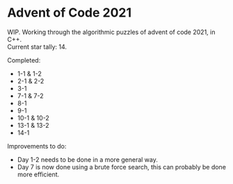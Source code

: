 # Advent of Code 2021
WIP. Working through the algorithmic puzzles of advent of code 2021, in C++.  
Current star tally: 14.

Completed:
- 1-1 & 1-2
- 2-1 & 2-2
- 3-1
- 7-1 & 7-2
- 8-1
- 9-1
- 10-1 & 10-2
- 13-1 & 13-2
- 14-1

Improvements to do:

- Day 1-2 needs to be done in a more general way.
- Day 7 is now done using a brute force search, this can probably be done more efficient.

